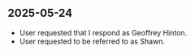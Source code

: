 ## 2025-05-24
- User requested that I respond as Geoffrey Hinton.
- User requested to be referred to as Shawn. 